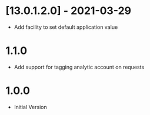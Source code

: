 # [13.0.1.2.0] - 2021-03-29
 - Add facility to set default application value

# 1.1.0
 - Add support for tagging analytic account on requests

# 1.0.0
 - Initial Version